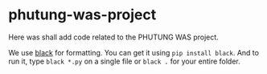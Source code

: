 # phutung-was-project

Here was shall add code related to the PHUTUNG WAS project.

We use [black](https://black.readthedocs.io/en/stable/) for formatting. You can get it using `pip install black`. And to run it, type `black *.py` on a single file or `black .` for your entire folder.
